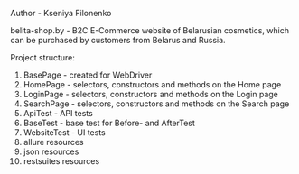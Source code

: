 Author - Kseniya Filonenko

belita-shop.by - B2C E-Commerce website of Belarusian cosmetics, 
which can be purchased by customers from Belarus and Russia.

Project structure:
1. BasePage - created for WebDriver
2. HomePage - selectors, constructors and methods on the Home page
3. LoginPage - selectors, constructors and methods on the Login page
4. SearchPage - selectors, constructors and methods on the Search page
5. ApiTest - API tests
6. BaseTest - base test for Before- and AfterTest
7. WebsiteTest - UI tests
8. allure resources
9. json resources
10. restsuites resources